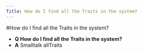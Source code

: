 ```yaml
---
Title: How do I find all the Traits in the system?
---
```

#How do I find all the Traits in the system?
- **Q How do I find all the Traits in the system?**
- **A** Smalltalk allTraits

